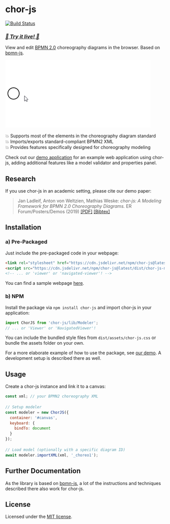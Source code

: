 # chor-js

[![Build Status](https://travis-ci.com/bptlab/chor-js.svg?branch=master)](https://travis-ci.com/bptlab/chor-js)

### ***[:rocket: Try it live! :rocket:](https://bpt-lab.org/chor-js-demo/)***

View and edit [BPMN 2.0](https://www.omg.org/spec/BPMN/2.0.2/) choreography diagrams in the browser.
Based on [bpmn-js](https://github.com/bpmn-io/bpmn-js/).

[![chor-js screencast](./docs/screencast.gif "chor-js in action")](https://github.com/bptlab/chor-js-demo)

:boom: Supports most of the elements in the choreography diagram standard  
:boom: Imports/exports standard-compliant BPMN2 XML  
:boom: Provides features specifically designed for choreography modeling

Check out our [demo application](https://github.com/bptlab/chor-js-demo) for an example web application using chor-js, adding additional features like a model validator and properties panel.

## Research

If you use chor-js in an academic setting, please cite our demo paper:

> Jan Ladleif, Anton von Weltzien, Mathias Weske: _chor-js: A Modeling Framework for BPMN 2.0 Choreography Diagrams._ ER Forum/Posters/Demos (2019)
> [[PDF]](http://ceur-ws.org/Vol-2469/ERDemo02.pdf)
> [[Bibtex]](https://dblp.org/rec/bibtex/conf/er/LadleifWW19)

## Installation

### a) Pre-Packaged

Just include the pre-packaged code in your webpage:

```html
<link rel="stylesheet" href="https://cdn.jsdelivr.net/npm/chor-js@latest/dist/assets/chor-js.css">
<script src="https://cdn.jsdelivr.net/npm/chor-js@latest/dist/chor-js-modeler.min.js"></script>
<!-- ... or 'viewer' or 'navigated-viewer'! -->
```

You can find a sample webpage [here](./docs/prepackaged.html).

### b) NPM

Install the package via `npm install chor-js` and import chor-js in your application:

```javascript
import ChorJS from 'chor-js/lib/Modeler';
// ... or 'Viewer' or 'NavigatedViewer'!
```

You can include the bundled style files from `dist/assets/chor-js.css` or bundle the assets folder on your own.

For a more elaborate example of how to use the package, see [our demo](https://github.com/bptlab/chor-js-demo).
A development setup is described there as well.

## Usage

Create a chor-js instance and link it to a canvas:

```javascript
const xml; // your BPMN2 choreography XML

// Setup modeler
const modeler = new ChorJS({
  container: '#canvas',
  keyboard: {
    bindTo: document
  }
});

// Load model (optionally with a specific diagram ID)
await modeler.importXML(xml, '_choreo1');
```

## Further Documentation

As the library is based on [bpmn-js](https://github.com/bpmn-io/bpmn-js/), a lot of the instructions and techniques described there also work for chor-js.

## License

Licensed under the [MIT license](https://github.com/bptlab/chor-js/blob/master/LICENSE).
